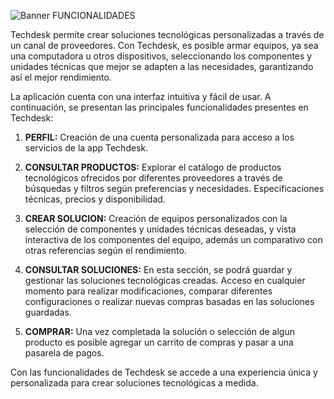 ![Banner FUNCIONALIDADES](https://github.com/Mlermaa/Proyecto_App_Movil/assets/114120562/74971a86-3450-4514-a9df-67d7d57976fa)


Techdesk permite crear soluciones tecnológicas personalizadas a través de un canal de proveedores. 
Con Techdesk, es posible armar equipos, ya sea una computadora u otros 
dispositivos, seleccionando los componentes y unidades técnicas que mejor se adapten a las necesidades, 
garantizando así el mejor rendimiento.

La aplicación cuenta con una interfaz intuitiva y fácil de usar. A continuación, se presentan las
principales funcionalidades presentes en Techdesk:

1. **PERFIL:** Creación de una cuenta personalizada para acceso a los servicios de la app Techdesk.

2. **CONSULTAR PRODUCTOS:** Explorar el catálogo de productos tecnológicos ofrecidos por diferentes proveedores a través de búsquedas
y filtros según preferencias y necesidades. Especificaciones técnicas, precios y disponibilidad.

3. **CREAR SOLUCION:** Creación de equipos personalizados con la selección de componentes y unidades técnicas deseadas, y vista interactiva
de los componentes del equipo, además un comparativo con otras referencias según el rendimiento.

4. **CONSULTAR SOLUCIONES:** En esta sección, se podrá guardar y gestionar las soluciones tecnológicas creadas. Acceso en cualquier
momento para realizar modificaciones, comparar diferentes configuraciones o realizar nuevas compras basadas en las soluciones guardadas.

5. **COMPRAR:** Una vez completada la solución o selección de algun producto es posible agregar un carrito de compras y pasar a una
   pasarela de pagos.

Con las funcionalidades de Techdesk se accede a una experiencia única y personalizada para crear soluciones tecnológicas a medida. 

